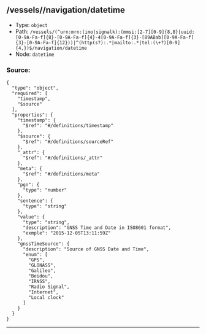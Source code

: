 ## /vessels/<RegExp>/navigation/datetime

* Type: `object`
* Path: `/vessels/(^urn:mrn:(imo|signalk):(mmsi:[2-7][0-9]{8,8}|uuid:[0-9A-Fa-f]{8}-[0-9A-Fa-f]{4}-4[0-9A-Fa-f]{3}-[89ABab][0-9A-Fa-f]{3}-[0-9A-Fa-f]{12}))|^(http(s?):.*|mailto:.*|tel:(\+?)[0-9]{4,})$/navigation/datetime`
* Node: `datetime`

### Source:
```
{
  "type": "object",
  "required": [
    "timestamp",
    "$source"
  ],
  "properties": {
    "timestamp": {
      "$ref": "#/definitions/timestamp"
    },
    "$source": {
      "$ref": "#/definitions/sourceRef"
    },
    "_attr": {
      "$ref": "#/definitions/_attr"
    },
    "meta": {
      "$ref": "#/definitions/meta"
    },
    "pgn": {
      "type": "number"
    },
    "sentence": {
      "type": "string"
    },
    "value": {
      "type": "string",
      "description": "GNSS Time and Date in ISO8601 format",
      "exmple": "2015-12-05T13:11:59Z"
    },
    "gnssTimeSource": {
      "description": "Source of GNSS Date and Time",
      "enum": [
        "GPS",
        "GLONASS",
        "Galileo",
        "Beidou",
        "IRNSS",
        "Radio Signal",
        "Internet",
        "Local clock"
      ]
    }
  }
}
```

---
